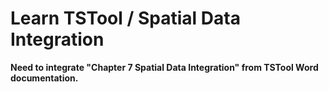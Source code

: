 # Learn TSTool / Spatial Data Integration #

**Need to integrate "Chapter 7 Spatial Data Integration" from TSTool Word documentation.**
